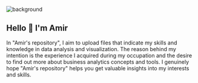 ![background](https://github.com/user-attachments/assets/4417ed54-13fa-4c87-863f-c213051a1761)
## Hello 👋 I'm Amir
In "Amir's repository", I aim to upload files that indicate my skills and knowledge in data analysis and visualization.
The reason behind my intention is the experience I acquired during my occupation and the desire to find out more about business analytics concepts and tools.
I genuinely hope "Amir's repository" helps you get valuable insights into my interests and skills.
